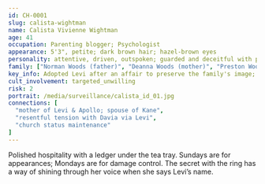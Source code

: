 ```yaml
---
id: CH-0001
slug: calista-wightman
name: Calista Vivienne Wightman
age: 41
occupation: Parenting blogger; Psychologist
appearance: 5'3", petite; dark brown hair; hazel-brown eyes
personality: attentive, driven, outspoken; guarded and deceitful with people she doesn't trust
family: ["Norman Woods (father)", "Deanna Woods (mother)", "Preston Woods (brother)", "Levi (adoptive son)", "Apollo (son)"]
key_info: Adopted Levi after an affair to preserve the family's image; fears Levi learning the truth.
cult_involvement: targeted_unwilling
risk: 2
portrait: /media/surveillance/calista_id_01.jpg
connections: [
  "mother of Levi & Apollo; spouse of Kane",
  "resentful tension with Davia via Levi",
  "church status maintenance"
]
---
```

Polished hospitality with a ledger under the tea tray. Sundays are for appearances; Mondays are for damage control. The secret with the ring has a way of shining through her voice when she says Levi’s name.
